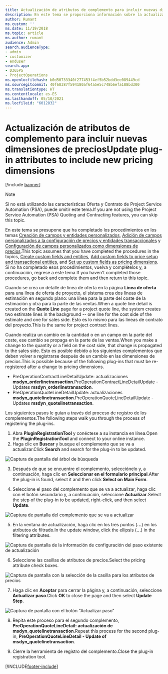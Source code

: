 ```yaml
---
title: Actualización de atributos de complemento para incluir nuevas dimensiones de precios
description: En este tema se proporciona información sobre la actualización de los atributos del complemento para las dimensiones de precios.
author: Rumant
ms.custom: ''
ms.date: 11/19/2018
ms.topic: article
ms.author: rumant
audience: Admin
search.audienceType:
- admin
- customizer
- enduser
search.app:
- D365PS
- ProjectOperations
ms.openlocfilehash: b0d50733340f277453f4ef5b52bdd3ee089449cd
ms.sourcegitcommit: 40f68387f594180af64a5e5c748b6efa188bd300
ms.translationtype: HT
ms.contentlocale: es-ES
ms.lasthandoff: 05/10/2021
ms.locfileid: "6012832"
---
```

# <a name="update-plug-in-attributes-to-include-new-pricing-dimensions"></a><span data-ttu-id="3f29a-103">Actualización de atributos de complemento para incluir nuevas dimensiones de precios</span><span class="sxs-lookup"><span data-stu-id="3f29a-103">Update plug-in attributes to include new pricing dimensions</span></span>

[!include [banner](../includes/psa-now-project-operations.md)]

> [!NOTE]
> <span data-ttu-id="3f29a-104">Si no está utilizando las características Oferta y Contrato de Project Service Automation (PSA), puede omitir este tema.</span><span class="sxs-lookup"><span data-stu-id="3f29a-104">If you are not using the Project Service Automation (PSA) Quoting and Contracting features, you can skip this topic.</span></span>

<span data-ttu-id="3f29a-105">En este tema se presupone que ha completado los procedimientos en los temas [Creación de campos y entidades personalizados](create-custom-fields-entities.md), [Adición de campos personalizados a la configuración de precios y entidades transaccionales](field-references.md) y [Configuración de campos personalizados como dimensiones de precios](set-up-pricing-dimensions.md).</span><span class="sxs-lookup"><span data-stu-id="3f29a-105">This topic assumes that you have completed the procedures in the topics, [Create custom fields and entities](create-custom-fields-entities.md), [Add custom fields to price setup and transactional entities](field-references.md), and [Set up custom fields as pricing dimensions](set-up-pricing-dimensions.md).</span></span> <span data-ttu-id="3f29a-106">Si no ha completado esos procedimientos, vuelva y complételos y, a continuación, regrese a este tema.</span><span class="sxs-lookup"><span data-stu-id="3f29a-106">If you haven't completed those procedures, go back and complete them and then return to this topic.</span></span>

<span data-ttu-id="3f29a-107">Cuando se crea un detalle de línea de oferta en la página **Línea de oferta** para una línea de oferta de proyecto, el sistema crea dos líneas de estimación en segundo plano: una línea para la parte del coste de la estimación y otra para la parte de las ventas.</span><span class="sxs-lookup"><span data-stu-id="3f29a-107">When a quote line detail is created on the **Quote Line** page for a project quote line, the system creates two estimate lines in the background -- one line for the cost side of the estimate and one for sales side.</span></span> <span data-ttu-id="3f29a-108">Esto es lo mismo para las líneas de contrato del proyecto.</span><span class="sxs-lookup"><span data-stu-id="3f29a-108">This is the same  for project contract lines.</span></span>

<span data-ttu-id="3f29a-109">Cuando realiza un cambio en la cantidad o en un campo en la parte del coste, ese cambio se propaga en la parte de las ventas.</span><span class="sxs-lookup"><span data-stu-id="3f29a-109">When you make a change to the quantity or a field on the cost side, that change is propagated to the sales side.</span></span> <span data-ttu-id="3f29a-110">Esto es posible debido a los siguientes complementos que deben volver a registrarse después de un cambio en las dimensiones de precios.</span><span class="sxs-lookup"><span data-stu-id="3f29a-110">This is possible because of the following plug-ins that must be re-registered after a change to pricing dimensions.</span></span>

- <span data-ttu-id="3f29a-111">PreOperationContractLineDetailUpdate: actualizaciones **msdyn_orderlinetransaction**.</span><span class="sxs-lookup"><span data-stu-id="3f29a-111">PreOperationContractLineDetailUpdate - Updates **msdyn_orderlinetransaction**.</span></span>
- <span data-ttu-id="3f29a-112">PreOperationQuoteLineDetailUpdate: actualizaciones **msdyn_quotelinetransaction**.</span><span class="sxs-lookup"><span data-stu-id="3f29a-112">PreOperationQuoteLineDetailUpdate - Updates **msdyn_quotelinetransaction**.</span></span>

<span data-ttu-id="3f29a-113">Los siguientes pasos le guían a través del proceso de registro de los complementos.</span><span class="sxs-lookup"><span data-stu-id="3f29a-113">The following steps walk you through the process of registering the plug-ins.</span></span>

1. <span data-ttu-id="3f29a-114">Abra **PluginRegistrationTool** y conéctese a su instancia en línea.</span><span class="sxs-lookup"><span data-stu-id="3f29a-114">Open the **PluginRegistrationTool** and connect to your online instance.</span></span>
2. <span data-ttu-id="3f29a-115">Haga clic en **Buscar** y busque el complemento que se va a actualizar.</span><span class="sxs-lookup"><span data-stu-id="3f29a-115">Click **Search** and search for the plug-in to be updated.</span></span>

 ![Captura de pantalla del árbol de búsqueda](media/PRT-1.png)

3. <span data-ttu-id="3f29a-117">Después de que se encuentre el complemento, selecciónelo y, a continuación, haga clic en **Seleccionar en el formulario principal**.</span><span class="sxs-lookup"><span data-stu-id="3f29a-117">After the plug-in is found, select it and then click **Select on Main Form**.</span></span>

4. <span data-ttu-id="3f29a-118">Seleccione el paso del complemento que se va a actualizar, haga clic con el botón secundario y, a continuación, seleccione **Actualizar**.</span><span class="sxs-lookup"><span data-stu-id="3f29a-118">Select the step of the plug-in to be updated, right-click, and then select **Update**.</span></span>

 ![Captura de pantalla del complemento que se va a actualizar](media/PRT-2.png)
 
5. <span data-ttu-id="3f29a-120">En la ventana de actualización, haga clic en los tres puntos (**...**) en los atributos de filtrado.</span><span class="sxs-lookup"><span data-stu-id="3f29a-120">In the update window, click the ellipsis (**...**) in the filtering attributes.</span></span>

 ![Captura de pantalla de la información de configuración del paso existente de actualización](media/PRT-3.png)
 
6. <span data-ttu-id="3f29a-122">Seleccione las casillas de atributos de precios.</span><span class="sxs-lookup"><span data-stu-id="3f29a-122">Select the pricing attribute check boxes.</span></span>

 ![Captura de pantalla con la selección de la casilla para los atributos de precios](media/PRT-4.png)

7. <span data-ttu-id="3f29a-124">Haga clic en **Aceptar** para cerrar la página y, a continuación, seleccione **Actualizar paso**.</span><span class="sxs-lookup"><span data-stu-id="3f29a-124">Click **OK** to close the page and then select **Update Step**.</span></span>

 ![Captura de pantalla con el botón "Actualizar paso"](media/PRT-5.png)
 
8. <span data-ttu-id="3f29a-126">Repita este proceso para el segundo complemento, **PreOperationQuoteLineDetail: actualización de msdyn_quotelinetransaction**.</span><span class="sxs-lookup"><span data-stu-id="3f29a-126">Repeat this process for the second plug-in, **PreOperationQuoteLineDetail - Update of msdyn_quotelinetransaction**.</span></span>

9. <span data-ttu-id="3f29a-127">Cierre la herramienta de registro del complemento.</span><span class="sxs-lookup"><span data-stu-id="3f29a-127">Close the plug-in registration tool.</span></span>



[!INCLUDE[footer-include](../includes/footer-banner.md)]